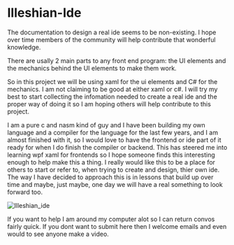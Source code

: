 # Illeshian-Ide

The documentation to design a real ide seems to be non-existing. I hope over time members of the community will help contribute that wonderful knowledge.

There are usally 2 main parts to any front end program:   the UI elements and the mechanics behind the UI elements to make them work. 

So in this project we will be using xaml for the ui elements and C# for the mechanics. I am not claiming to be good at either xaml or c#. I will try my best to start collecting the infomation needed to create a real ide and the proper way of doing it so I am hoping others will help contribute to this project. 

I am a pure c and nasm kind of guy and I have been building my own language and a compiler for the language for the last few years, and I am almost finished with it, so I would love to have the frontend or ide part of it ready for when I do finish the compiler or backend. This has steered me into learning wpf xaml for frontends so I hope someone finds this interesting enough to help make this a thing. I really would like this to be a place for others to start or refer to, when trying to create and design, thier own ide. The way I have decided to approach this is in lessons that build up over time and maybe, just maybe, one day we will have a real something to look forward too.


![Illeshian_ide](https://github.com/ravenleeblack/Illeshian-Ide/assets/76606152/59f95599-8e48-4abe-a98e-481588dc6ae5)




If you want to help I am around my computer alot so I can return convos fairly quick. If you dont want to submit here then I welcome emails and even would to see anyone make a video.
